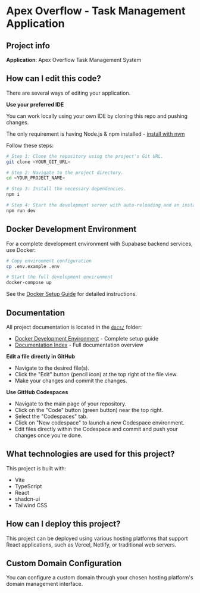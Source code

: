 # Apex Overflow - Task Management Application

## Project info

**Application**: Apex Overflow Task Management System

## How can I edit this code?

There are several ways of editing your application.

**Use your preferred IDE**

You can work locally using your own IDE by cloning this repo and pushing changes.

The only requirement is having Node.js & npm installed - [install with nvm](https://github.com/nvm-sh/nvm#installing-and-updating)

Follow these steps:

```sh
# Step 1: Clone the repository using the project's Git URL.
git clone <YOUR_GIT_URL>

# Step 2: Navigate to the project directory.
cd <YOUR_PROJECT_NAME>

# Step 3: Install the necessary dependencies.
npm i

# Step 4: Start the development server with auto-reloading and an instant preview.
npm run dev
```

## Docker Development Environment

For a complete development environment with Supabase backend services, use Docker:

```sh
# Copy environment configuration
cp .env.example .env

# Start the full development environment
docker-compose up
```

See the [Docker Setup Guide](./docs/DOCKER_SETUP.md) for detailed instructions.

## Documentation

All project documentation is located in the [`docs/`](./docs/) folder:

- [Docker Development Environment](./docs/DOCKER_SETUP.md) - Complete setup guide
- [Documentation Index](./docs/README.md) - Full documentation overview

**Edit a file directly in GitHub**

- Navigate to the desired file(s).
- Click the "Edit" button (pencil icon) at the top right of the file view.
- Make your changes and commit the changes.

**Use GitHub Codespaces**

- Navigate to the main page of your repository.
- Click on the "Code" button (green button) near the top right.
- Select the "Codespaces" tab.
- Click on "New codespace" to launch a new Codespace environment.
- Edit files directly within the Codespace and commit and push your changes once you're done.

## What technologies are used for this project?

This project is built with:

- Vite
- TypeScript
- React
- shadcn-ui
- Tailwind CSS

## How can I deploy this project?

This project can be deployed using various hosting platforms that support React applications, such as Vercel, Netlify, or traditional web servers.

## Custom Domain Configuration

You can configure a custom domain through your chosen hosting platform's domain management interface.
